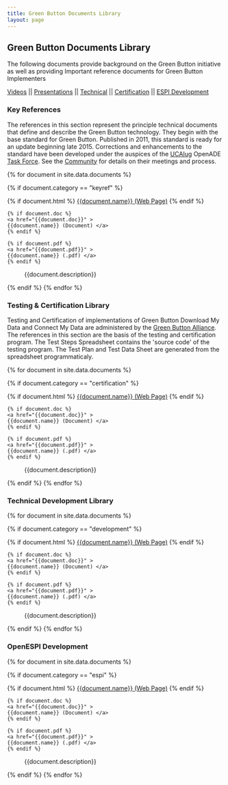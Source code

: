 ```yaml
---
title: Green Button Documents Library
layout: page
---
```

## Green Button Documents Library
<p>The following documents provide background on the Green Button initiative as well as providing Important reference documents for Green Button Implementers</p>
<section>
<a href="video/index.html">Videos</a> || <a href="/Presentations/index.html">Presentations</a> || <a href="#technical">Technical</a> || <a href="#testing">Certification</a> || <a href="#espidev">ESPI Development</a>
</section>
<p/>

### Key References

The references in this section represent the principle technical documents that define and describe the Green Button technology. They begin with the base standard for Green Button. Published in 2011, this standard is ready for an update beginning late 2015. Corrections and enhancements to the standard have been developed under the auspices of the [UCAIug](http://www.ucaiug.org/default.aspx) OpenADE [Task Force](http://osgug.ucaiug.org/sgsystems/OpenADE/Shared%20Documents/Testing%20and%20Certification/GreenButtonTestPlan). See the [Community](/community) for details on their meetings and process.
  
<dl>
{% for document in site.data.documents %}

  {% if document.category == "keyref" %}
  <dt>
    {% if document.html %}
    <a href="{{document.html}}" >
    {{document.name}} (Web Page)</a>
    {% endif %}

    {% if document.doc %}
    <a href="{{document.doc}}" >
    {{document.name}} (Document) </a>
    {% endif %}

    {% if document.pdf %}
    <a href="{{document.pdf}}" >
    {{document.name}} (.pdf) </a>
    {% endif %}

  </dt>


  <dd>{{document.description}}</dd>

{% endif %}
{% endfor %}
</dl>

### Testing &amp; Certification Library

Testing and Certification of implementations of Green Button Download My Data and Connect My Data are administered by the [Green Button Alliance](http://greenbuttonalliance.org/). The references in this section are the basis of the testing and certification program. The Test Steps Spreadsheet contains the 'source code' of the testing program. The Test Plan and Test Data Sheet are generated from the spreadsheet programmaticaly.

<dl>
{% for document in site.data.documents %}

  {% if document.category == "certification" %}
  <dt>
    {% if document.html %}
    <a href="{{document.html}}" >
    {{document.name}} (Web Page)</a>
    {% endif %}

    {% if document.doc %}
    <a href="{{document.doc}}" >
    {{document.name}} (Document) </a>
    {% endif %}

    {% if document.pdf %}
    <a href="{{document.pdf}}" >
    {{document.name}} (.pdf) </a>
    {% endif %}

  </dt>


  <dd>{{document.description}}</dd>

{% endif %}
{% endfor %}
</dl>



### Technical Development Library
<dl>
{% for document in site.data.documents %}

  {% if document.category == "development" %}
  <dt>
    {% if document.html %}
    <a href="{{document.html}}" >
    {{document.name}} (Web Page)</a>
    {% endif %}

    {% if document.doc %}
    <a href="{{document.doc}}" >
    {{document.name}} (Document) </a>
    {% endif %}

    {% if document.pdf %}
    <a href="{{document.pdf}}" >
    {{document.name}} (.pdf) </a>
    {% endif %}

  </dt>


  <dd>{{document.description}}</dd>

{% endif %}
{% endfor %}
</dl>


### OpenESPI Development
<dl>
{% for document in site.data.documents %}

  {% if document.category == "espi" %}
  <dt>
    {% if document.html %}
    <a href="{{document.html}}" >
    {{document.name}} (Web Page)</a>
    {% endif %}

    {% if document.doc %}
    <a href="{{document.doc}}" >
    {{document.name}} (Document) </a>
    {% endif %}

    {% if document.pdf %}
    <a href="{{document.pdf}}" >
    {{document.name}} (.pdf) </a>
    {% endif %}

  </dt>


  <dd>{{document.description}}</dd>

{% endif %}
{% endfor %}
</dl>




  
